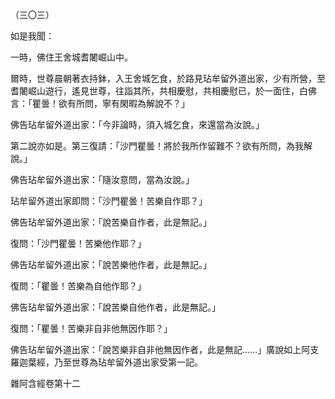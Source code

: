 （三〇三）

如是我聞：

一時，佛住王舍城耆闍崛山中。

爾時，世尊晨朝著衣持鉢，入王舍城乞食，於路見玷牟留外道出家，少有所營，至耆闍崛山遊行，遙見世尊，往詣其所，共相慶慰，共相慶慰已，於一面住，白佛言：「瞿曇！欲有所問，寧有閑暇為解說不？」

佛告玷牟留外道出家：「今非論時，須入城乞食，來還當為汝說。」

第二說亦如是。第三復請：「沙門瞿曇！將於我所作留難不？欲有所問，為我解說。」

佛告玷牟留外道出家：「隨汝意問，當為汝說。」

玷牟留外道出家即問：「沙門瞿曇！苦樂自作耶？」

佛告玷牟留外道出家：「說苦樂自作者，此是無記。」

復問：「沙門瞿曇！苦樂他作耶？」

佛告玷牟留外道出家：「說苦樂他作者，此是無記。」

復問：「瞿曇！苦樂為自他作耶？」

佛告玷牟留外道出家：「說苦樂自他作者，此是無記。」

復問：「瞿曇！苦樂非自非他無因作耶？」

佛告玷牟留外道出家：「說苦樂非自非他無因作者，此是無記……」廣說如上阿支羅迦葉經，乃至世尊為玷牟留外道出家受第一記。

雜阿含經卷第十二




